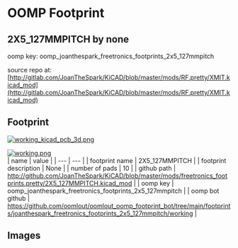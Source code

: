 # OOMP Footprint  
## 2X5_127MMPITCH  by none  
  
oomp key: oomp_joanthespark_freetronics_footprints_2x5_127mmpitch  
  
source repo at: [http://gitlab.com/JoanTheSpark/KiCAD/blob/master/mods/RF.pretty/XMIT.kicad_mod](http://gitlab.com/JoanTheSpark/KiCAD/blob/master/mods/RF.pretty/XMIT.kicad_mod)  
## Footprint  
  
[![working_kicad_pcb_3d.png](working_kicad_pcb_3d_600.png)](working_kicad_pcb_3d.png)  
  
[![working.png](working_600.png)](working.png)  
| name | value | 
| --- | --- | 
| footprint name | 2X5_127MMPITCH | 
| footprint description | None | 
| number of pads | 10 | 
| github path | http://github.com/JoanTheSpark/KiCAD/blob/master/mods/freetronics_footprints.pretty/2X5_127MMPITCH.kicad_mod | 
| oomp key | oomp_joanthespark_freetronics_footprints_2x5_127mmpitch | 
| oomp bot github | https://github.com/oomlout/oomlout_oomp_footprint_bot/tree/main/footprints/joanthespark_freetronics_footprints_2x5_127mmpitch/working | 
## Images  

